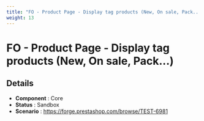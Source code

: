 ```yaml
---
title: "FO - Product Page - Display tag products (New, On sale, Pack...)"
weight: 13
---
```


# FO - Product Page - Display tag products (New, On sale, Pack...)
## Details
* **Component** : Core
* **Status** : Sandbox
* **Scenario** : https://forge.prestashop.com/browse/TEST-6981
